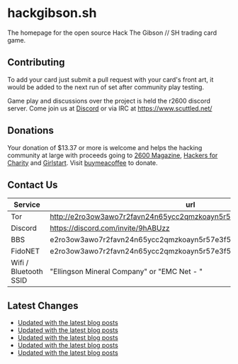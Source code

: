# hackgibson.sh
The homepage for the open source Hack The Gibson // SH trading card game.


## Contributing

To add your card just submit a pull request with your card's front art, it would be added to the next run of set after community play testing.

Game play and discussions over the project is held the r2600 discord server. Come join us at [Discord](https://discord.com/invite/9hABUzz) or via IRC at https://www.scuttled.net/


## Donations

Your donation of $13.37 or more is welcome and helps the hacking community at large with proceeds going to [2600 Magazine](https://2600.com/), [Hackers for Charity](https://hackersforcharity.org) and [Girlstart](https://girlstart.org).  Visit [buymeacoffee](https://www.buymeacoffee.com/hackgibson.sh) to donate.


## Contact Us

Service | url
-|-
Tor | http://e2ro3ow3awo7r2favn24n65ycc2qmzkoayn5r57e3f56nvjwdcgg32ad.onion
Discord | https://discord.com/invite/9hABUzz
BBS | e2ro3ow3awo7r2favn24n65ycc2qmzkoayn5r57e3f56nvjwdcgg32ad.onion:23
FidoNET | e2ro3ow3awo7r2favn24n65ycc2qmzkoayn5r57e3f56nvjwdcgg32ad.onion:24554
Wifi / Bluetooth SSID | "Ellingson Mineral Company" or "EMC Net - <fidonet address>"

## Latest Changes
<!-- BLOG-POST-LIST:START -->
- [Updated with the latest blog posts](https://github.com/DFW2600/hackgibson.sh/commit/744efa7c9612f266bac89ff96646da8890be1590)
- [Updated with the latest blog posts](https://github.com/DFW2600/hackgibson.sh/commit/8c4e4da5adfb8c8a93825a3fd380fa764b9d0e74)
- [Updated with the latest blog posts](https://github.com/DFW2600/hackgibson.sh/commit/b2cd8dc6a1c5636bd95b5ca3fa9c6bbf8c959c44)
- [Updated with the latest blog posts](https://github.com/DFW2600/hackgibson.sh/commit/042097d0d006b8534ca1830450a51a4f5d3f0f00)
- [Updated with the latest blog posts](https://github.com/DFW2600/hackgibson.sh/commit/ba7b15a8dcf6aa831d01592c65fcbe588a298fff)
<!-- BLOG-POST-LIST:END -->
